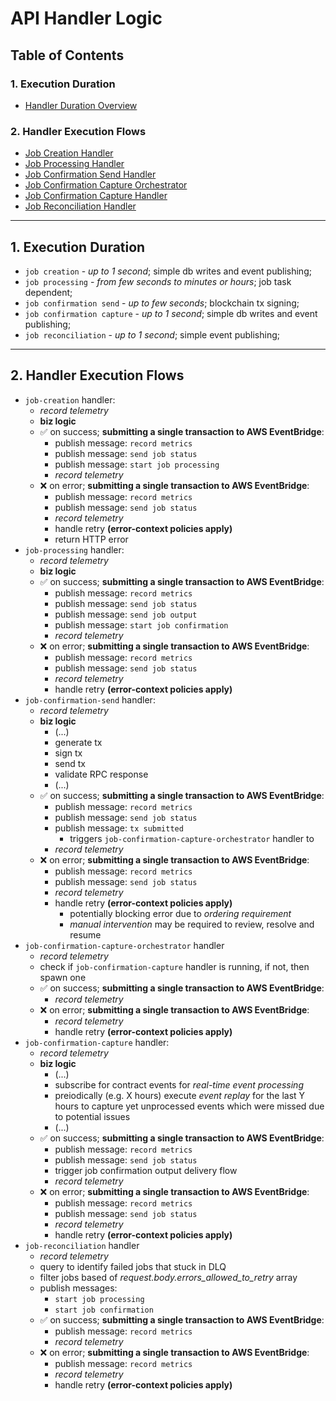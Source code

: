 # API Handler Logic

## Table of Contents

### 1. Execution Duration
- [Handler Duration Overview](#handler-duration-overview)

### 2. Handler Execution Flows
- [Job Creation Handler](#job-creation-handler)
- [Job Processing Handler](#job-processing-handler)
- [Job Confirmation Send Handler](#job-confirmation-send-handler)
- [Job Confirmation Capture Orchestrator](#job-confirmation-capture-orchestrator)
- [Job Confirmation Capture Handler](#job-confirmation-capture-handler)
- [Job Reconciliation Handler](#job-reconciliation-handler)

---

## 1. Execution Duration
- `job creation` - *up to 1 second*; simple db writes and event publishing;
- `job processing` - *from few seconds to minutes or hours*; job task dependent;
- `job confirmation send` - *up to few seconds*; blockchain tx signing;
- `job confirmation capture` - *up to 1 second*; simple db writes and event publishing;
- `job reconciliation` - *up to 1 second*; simple event publishing;

---

## 2. Handler Execution Flows
- `job-creation` handler:
    - *record telemetry*
    - **biz logic**
    - ✅ on success; **submitting a single transaction to AWS EventBridge**:
        - publish message: `record metrics`
        - publish message: `send job status`
        - publish message: `start job processing`
        - *record telemetry*
    - ❌ on error; **submitting a single transaction to AWS EventBridge**:
        - publish message: `record metrics`
        - publish message: `send job status`
        - *record telemetry*
        - handle retry **(error-context policies apply)**
        - return HTTP error
- `job-processing` handler:
    - *record telemetry*
    - **biz logic**
    - ✅ on success; **submitting a single transaction to AWS EventBridge**:
        - publish message: `record metrics`
        - publish message: `send job status`
        - publish message: `send job output`
        - publish message: `start job confirmation`
        - *record telemetry*
    - ❌ on error; **submitting a single transaction to AWS EventBridge**:
        - publish message: `record metrics`
        - publish message: `send job status`
        - *record telemetry*
        - handle retry **(error-context policies apply)**
- `job-confirmation-send` handler:
    - *record telemetry*
    - **biz logic**
      - (...)
      - generate tx
      - sign tx
      - send tx
      - validate RPC response
      - (...)
    - ✅ on success; **submitting a single transaction to AWS EventBridge**:
        - publish message: `record metrics`
        - publish message: `send job status`
        - publish message: `tx submitted`
          - triggers `job-confirmation-capture-orchestrator` handler to
        - *record telemetry*
    - ❌ on error; **submitting a single transaction to AWS EventBridge**:
        - publish message: `record metrics`
        - publish message: `send job status`
        - *record telemetry*
        - handle retry **(error-context policies apply)**
            - potentially blocking error due to *ordering requirement*
            - *manual intervention* may be required to review, resolve and resume
- `job-confirmation-capture-orchestrator` handler
    - *record telemetry*
    - check if `job-confirmation-capture` handler is running, if not, then spawn one
    - ✅ on success; **submitting a single transaction to AWS EventBridge**:
        - *record telemetry*
    - ❌ on error; **submitting a single transaction to AWS EventBridge**:
        - *record telemetry*
        - handle retry **(error-context policies apply)**
- `job-confirmation-capture` handler:
    - *record telemetry*
    - **biz logic**
      - (...)
      - subscribe for contract events for *real-time event processing*
      - preiodically (e.g. X hours) execute *event replay* for the last Y hours to capture yet unprocessed events which were missed due to potential issues
      - (...)
    - ✅ on success; **submitting a single transaction to AWS EventBridge**:
        - publish message: `record metrics`
        - publish message: `send job status`
        - trigger job confirmation output delivery flow
        - *record telemetry*
    - ❌ on error; **submitting a single transaction to AWS EventBridge**:
        - publish message: `record metrics`
        - publish message: `send job status`
        - *record telemetry*
        - handle retry **(error-context policies apply)**
- `job-reconciliation` handler
    - *record telemetry*
    - query to identify failed jobs that stuck in DLQ
    - filter jobs based of *request.body.errors_allowed_to_retry* array
    - publish messages:
        - `start job processing`
        - `start job confirmation`
    - ✅ on success; **submitting a single transaction to AWS EventBridge**:
        - publish message: `record metrics`
        - *record telemetry*
    - ❌ on error; **submitting a single transaction to AWS EventBridge**:
        - publish message: `record metrics`
        - *record telemetry*
        - handle retry **(error-context policies apply)**
